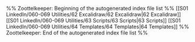 %% Zoottelkeeper: Beginning of the autogenerated index file list  %%
 [[S01 LinkedIn/060-069 Utilities/62 Excalidraw/62 Excalidraw|62 Excalidraw]]
 [[S01 LinkedIn/060-069 Utilities/63 Scripts/63 Scripts|63 Scripts]]
 [[S01 LinkedIn/060-069 Utilities/64 Templates/64 Templates|64 Templates]]
%% Zoottelkeeper: End of the autogenerated index file list  %%
